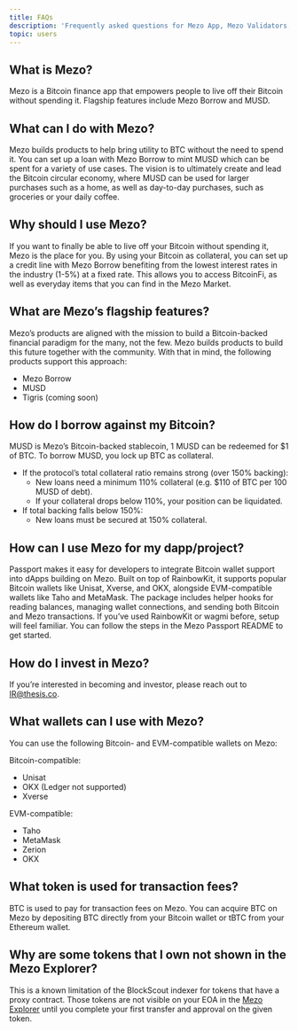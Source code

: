 ```yaml
---
title: FAQs
description: 'Frequently asked questions for Mezo App, Mezo Validators, and more.'
topic: users
---
```


## What is Mezo?

Mezo is a Bitcoin finance app that empowers people to live off their Bitcoin without spending it. Flagship features include Mezo Borrow and MUSD.

## What can I do with Mezo? 

Mezo builds products to help bring utility to BTC without the need to spend it. You can set up a loan with Mezo Borrow to mint MUSD which can be spent for a variety of use cases. The vision is to ultimately create and lead the Bitcoin circular economy, where MUSD can be used for larger purchases such as a home, as well as day-to-day purchases, such as groceries or your daily coffee. 

## Why should I use Mezo?

If you want to finally be able to live off your Bitcoin without spending it, Mezo is the place for you. By using your Bitcoin as collateral, you can set up a credit line with Mezo Borrow benefiting from the lowest interest rates in the industry (1-5%) at a fixed rate. This allows you to access BitcoinFi, as well as everyday items that you can find in the Mezo Market. 

## What are Mezo’s flagship features?

Mezo’s products are aligned with the mission to build a Bitcoin-backed financial paradigm for the many, not the few. Mezo builds products to build this future together with the community. With that in mind, the following products support this approach: 

* Mezo Borrow
* MUSD 
* Tigris (coming soon)

## How do I borrow against my Bitcoin?

MUSD is Mezo’s Bitcoin-backed stablecoin, 1 MUSD can be redeemed for $1 of BTC. To borrow MUSD, you lock up BTC as collateral.

* If the protocol’s total collateral ratio remains strong (over 150% backing):
  * New loans need a minimum 110% collateral (e.g. $110 of BTC per 100 MUSD of debt).
  * If your collateral drops below 110%, your position can be liquidated.
* If total backing falls below 150%:
  * New loans must be secured at 150% collateral.

## How can I use Mezo for my dapp/project?

Passport makes it easy for developers to integrate Bitcoin wallet support into dApps building on Mezo. Built on top of RainbowKit, it supports popular Bitcoin wallets like Unisat, Xverse, and OKX, alongside EVM-compatible wallets like Taho and MetaMask. The package includes helper hooks for reading balances, managing wallet connections, and sending both Bitcoin and Mezo transactions. If you’ve used RainbowKit or wagmi before, setup will feel familiar. You can follow the steps in the Mezo Passport README to get started.

## How do I invest in Mezo?

If you’re interested in becoming and investor, please reach out to [IR@thesis.co](IR@thesis.co).

## What wallets can I use with Mezo?

You can use the following Bitcoin- and EVM-compatible wallets on Mezo:

Bitcoin-compatible:

* Unisat
* OKX (Ledger not supported)
* Xverse

EVM-compatible:

* Taho
* MetaMask
* Zerion
* OKX

## What token is used for transaction fees?

BTC is used to pay for transaction fees on Mezo. You can acquire BTC on Mezo by depositing BTC directly from your Bitcoin wallet or tBTC from your Ethereum wallet. 

## Why are some tokens that I own not shown in the Mezo Explorer?

This is a known limitation of the BlockScout indexer for tokens that have a proxy contract. Those tokens are not visible on your EOA in the [Mezo Explorer](https://explorer.mezo.org/) until you complete your first transfer and approval on the given token.
